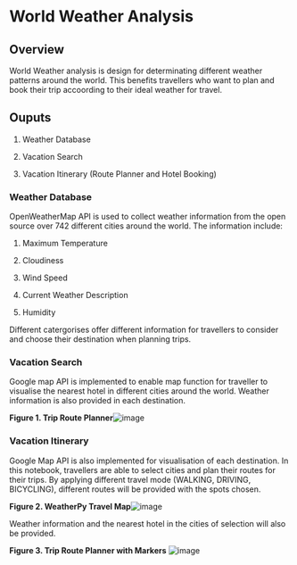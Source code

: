 # World Weather Analysis

## Overview

World Weather analysis is design for determinating different weather patterns around the world. This benefits travellers who want to plan and book their trip accoording to their ideal weather for travel. 

## Ouputs

1. Weather Database

2. Vacation Search 

3. Vacation Itinerary (Route Planner and Hotel Booking)


### Weather Database

OpenWeatherMap API is used to collect weather information from the open source over 742 different cities around the world. The information include: 

1. Maximum Temperature 

2. Cloudiness

3. Wind Speed

4. Current Weather Description

5. Humidity 

Different catergorises offer different information for travellers to consider and choose their destination when planning trips. 


### Vacation Search 

Google map API is implemented to enable map function for traveller to visualise the nearest hotel in different cities around the world. Weather information is also provided in each destination. 

**Figure 1. Trip Route Planner**![image](https://user-images.githubusercontent.com/70616488/115512236-9b28ad00-a236-11eb-9970-549ef7858233.png)

### Vacation Itinerary

Google Map API is also implemented for visualisation of each destination. In this notebook, travellers are able to select cities and plan their routes for their trips. By applying different travel mode (WALKING, DRIVING, BICYCLING), different routes will be provided with the spots chosen. 

**Figure 2. WeatherPy Travel Map**![image](https://user-images.githubusercontent.com/70616488/115512275-aaa7f600-a236-11eb-96d7-24a8abb469a3.png)

Weather information and the nearest hotel in the cities of selection will also be provided. 

**Figure 3. Trip Route Planner with Markers** ![image](https://user-images.githubusercontent.com/70616488/115512379-c9a68800-a236-11eb-81ac-303650bc0935.png)

